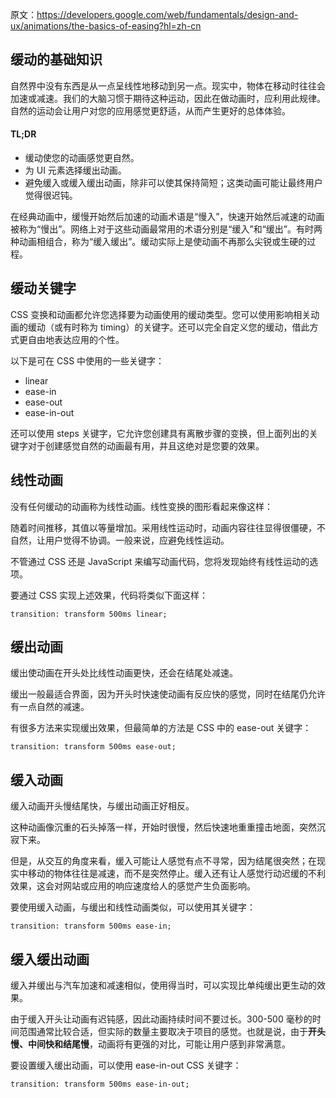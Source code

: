 原文：https://developers.google.com/web/fundamentals/design-and-ux/animations/the-basics-of-easing?hl=zh-cn

## 缓动的基础知识

自然界中没有东西是从一点呈线性地移动到另一点。现实中，物体在移动时往往会加速或减速。我们的大脑习惯于期待这种运动，因此在做动画时，应利用此规律。自然的运动会让用户对您的应用感觉更舒适，从而产生更好的总体体验。

#### TL;DR

* 缓动使您的动画感觉更自然。
* 为 UI 元素选择缓出动画。
* 避免缓入或缓入缓出动画，除非可以使其保持简短；这类动画可能让最终用户觉得很迟钝。

在经典动画中，缓慢开始然后加速的动画术语是“慢入”，快速开始然后减速的动画被称为“慢出”。网络上对于这些动画最常用的术语分别是“缓入”和“缓出”。有时两种动画相组合，称为“缓入缓出”。缓动实际上是使动画不再那么尖锐或生硬的过程。

## 缓动关键字

CSS 变换和动画都允许您选择要为动画使用的缓动类型。您可以使用影响相关动画的缓动（或有时称为 timing）的关键字。还可以完全自定义您的缓动，借此方式更自由地表达应用的个性。

以下是可在 CSS 中使用的一些关键字：

* linear
* ease-in
* ease-out
* ease-in-out

还可以使用 steps 关键字，它允许您创建具有离散步骤的变换，但上面列出的关键字对于创建感觉自然的动画最有用，并且这绝对是您要的效果。

## 线性动画
没有任何缓动的动画称为线性动画。线性变换的图形看起来像这样：

随着时间推移，其值以等量增加。采用线性运动时，动画内容往往显得很僵硬，不自然，让用户觉得不协调。一般来说，应避免线性运动。

不管通过 CSS 还是 JavaScript 来编写动画代码，您将发现始终有线性运动的选项。

要通过 CSS 实现上述效果，代码将类似下面这样：

`transition: transform 500ms linear;`

## 缓出动画

缓出使动画在开头处比线性动画更快，还会在结尾处减速。

缓出一般最适合界面，因为开头时快速使动画有反应快的感觉，同时在结尾仍允许有一点自然的减速。

有很多方法来实现缓出效果，但最简单的方法是 CSS 中的 ease-out 关键字：

`transition: transform 500ms ease-out;`

## 缓入动画

缓入动画开头慢结尾快，与缓出动画正好相反。

这种动画像沉重的石头掉落一样，开始时很慢，然后快速地重重撞击地面，突然沉寂下来。

但是，从交互的角度来看，缓入可能让人感觉有点不寻常，因为结尾很突然；在现实中移动的物体往往是减速，而不是突然停止。缓入还有让人感觉行动迟缓的不利效果，这会对网站或应用的响应速度给人的感觉产生负面影响。

要使用缓入动画，与缓出和线性动画类似，可以使用其关键字：

`transition: transform 500ms ease-in;`

## 缓入缓出动画

缓入并缓出与汽车加速和减速相似，使用得当时，可以实现比单纯缓出更生动的效果。

由于缓入开头让动画有迟钝感，因此动画持续时间不要过长。300-500 毫秒的时间范围通常比较合适，但实际的数量主要取决于项目的感觉。也就是说，由于**开头慢、中间快和结尾慢**，动画将有更强的对比，可能让用户感到非常满意。

要设置缓入缓出动画，可以使用 ease-in-out CSS 关键字：

`transition: transform 500ms ease-in-out;`
